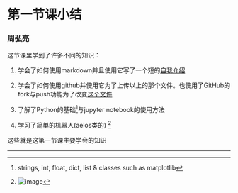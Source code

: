 # 第一节课小结

### 周弘亮

这节课里学到了许多不同的知识：

1. 学会了如何使用markdown并且使用它写了一个短的[自我介绍]([https://github.com/saturn-lab/MEE-CC07/blob/master/markdown/2020-Spring/0091-%E5%91%A8%E5%BC%98%E4%BA%AE.md](https://github.com/saturn-lab/MEE-CC07/blob/master/markdown/2020-Spring/0091-周弘亮.md))

2. 学会了如何使用github并使用它为了上传以上的那个文件。也使用了GitHub的fork与push功能为了改变[这个文件](https://github.com/saturn-lab/MEE-CC07/blob/master/roster-2020S.md)

3. 了解了Python的基础[^1]与jupyter notebook的使用方法 
4. 学习了简单的机器人(aelos类的) [^2]

这些就是这第一节课主要学会的知识

---

[^1]:  strings, int, float, dict, list & classes such as matplotlib
[^2]:   ![image](https://lh3.googleusercontent.com/proxy/vqwC09ncDhlwIzxs1BRxZO1pK0rpIvNP3V8jIbb4ZffItBhh2RChvKN-6ZsMDJk1H1fN4mhQB6SUjCZ2fw4TrpWT3ueobtGx7_MJ63ZJ7vIBqCESuVPJSXuhnAutAuTIDgk)